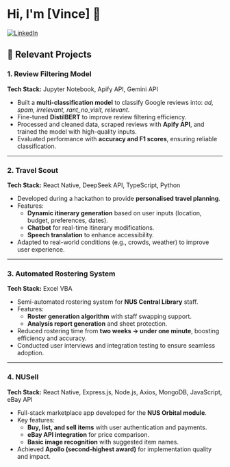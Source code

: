 # Hi, I'm [Vince] 👋  

[![LinkedIn](https://img.shields.io/badge/LinkedIn-Profile-blue?logo=linkedin&logoColor=white)]([https://www.linkedin.com/in/your-linkedin-username](https://www.linkedin.com/in/vince-zi-yong-leong/))

## 🚀 Relevant Projects

### 1. Review Filtering Model  
**Tech Stack:** Jupyter Notebook, Apify API, Gemini API  
- Built a **multi-classification model** to classify Google reviews into: *ad, spam, irrelevant, rant_no_visit, relevant*.  
- Fine-tuned **DistilBERT** to improve review filtering efficiency.  
- Processed and cleaned data, scraped reviews with **Apify API**, and trained the model with high-quality inputs.  
- Evaluated performance with **accuracy and F1 scores**, ensuring reliable classification.  

---

### 2. Travel Scout  
**Tech Stack:** React Native, DeepSeek API, TypeScript, Python  
- Developed during a hackathon to provide **personalised travel planning**.  
- Features:  
  - **Dynamic itinerary generation** based on user inputs (location, budget, preferences, dates).  
  - **Chatbot** for real-time itinerary modifications.  
  - **Speech translation** to enhance accessibility.  
- Adapted to real-world conditions (e.g., crowds, weather) to improve user experience.  

---

### 3. Automated Rostering System  
**Tech Stack:** Excel VBA  
- Semi-automated rostering system for **NUS Central Library** staff.  
- Features:  
  - **Roster generation algorithm** with staff swapping support.  
  - **Analysis report generation** and sheet protection.  
- Reduced rostering time from **two weeks → under one minute**, boosting efficiency and accuracy.  
- Conducted user interviews and integration testing to ensure seamless adoption.  

---

### 4. NUSell  
**Tech Stack:** React Native, Express.js, Node.js, Axios, MongoDB, JavaScript, eBay API  
- Full-stack marketplace app developed for the **NUS Orbital module**.  
- Key features:  
  - **Buy, list, and sell items** with user authentication and payments.  
  - **eBay API integration** for price comparison.  
  - **Basic image recognition** with suggested item names.  
- Achieved **Apollo (second-highest award)** for implementation quality and impact.  
